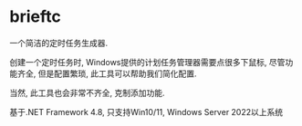 # brieftc

一个简洁的定时任务生成器.

创建一个定时任务时, Windows提供的计划任务管理器需要点很多下鼠标, 尽管功能齐全, 但是配置繁琐, 此工具可以帮助我们简化配置.

当然, 此工具也会非常不齐全, 克制添加功能.

基于.NET Framework 4.8, 只支持Win10/11, Windows Server 2022以上系统
